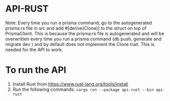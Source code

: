 # API-RUST

Note: Every time you run a prisma command, go to the autogenerated prisma.rs file in src and add #[derive(Clone)] to the struct on top of PrismaClient. This is because the prisma.rs file is autogenerated and will be overwritten every time you run a prisma command (db push, generate and migrate dev ) and by default does not implement the Clone trait. This is needed for the API to work.

# To run the API

1. Install Rust from https://www.rust-lang.org/tools/install
2. Run the following commands:
   `cargo run --package api-rust --bin api-rust`